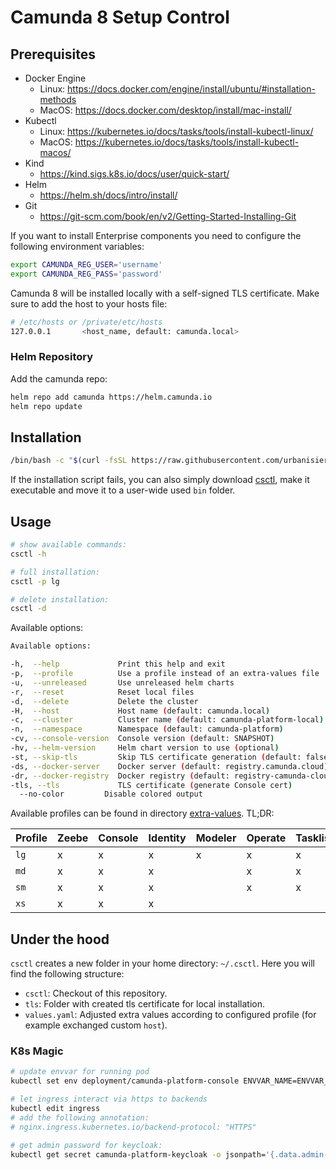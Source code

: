 # Camunda 8 Setup Control

## Prerequisites

- Docker Engine
  - Linux: https://docs.docker.com/engine/install/ubuntu/#installation-methods
  - MacOS: https://docs.docker.com/desktop/install/mac-install/
- Kubectl
  - Linux: https://kubernetes.io/docs/tasks/tools/install-kubectl-linux/
  - MacOS: https://kubernetes.io/docs/tasks/tools/install-kubectl-macos/
- Kind
  - https://kind.sigs.k8s.io/docs/user/quick-start/
- Helm
  - https://helm.sh/docs/intro/install/
- Git
  - https://git-scm.com/book/en/v2/Getting-Started-Installing-Git

If you want to install Enterprise components you need to configure the following environment variables:

```bash
export CAMUNDA_REG_USER='username'
export CAMUNDA_REG_PASS='password'
```

Camunda 8 will be installed locally with a self-signed TLS certificate. Make sure to add the host to your hosts file:

```bash
# /etc/hosts or /private/etc/hosts
127.0.0.1       <host_name, default: camunda.local>
```

### Helm Repository

Add the camunda repo:

```bash
helm repo add camunda https://helm.camunda.io
helm repo update
```

## Installation

```bash
/bin/bash -c "$(curl -fsSL https://raw.githubusercontent.com/urbanisierung/coci/main/scripts/install)"
```

If the installation script fails, you can also simply download [csctl](./scripts/csctl), make it executable and move it to a user-wide used `bin` folder.

## Usage

```bash
# show available commands:
csctl -h

# full installation:
csctl -p lg

# delete installation:
csctl -d
```

Available options:

```bash
Available options:

-h,  --help             Print this help and exit
-p,  --profile          Use a profile instead of an extra-values file
-u,  --unreleased       Use unreleased helm charts
-r,  --reset            Reset local files
-d,  --delete           Delete the cluster
-H,  --host             Host name (default: camunda.local)
-c,  --cluster          Cluster name (default: camunda-platform-local)
-n,  --namespace        Namespace (default: camunda-platform)
-cv, --console-version  Console version (default: SNAPSHOT)
-hv, --helm-version     Helm chart version to use (optional)
-st, --skip-tls         Skip TLS certificate generation (default: false)
-ds, --docker-server    Docker server (default: registry.camunda.cloud)
-dr, --docker-registry  Docker registry (default: registry-camunda-cloud)
-tls, --tls             TLS certificate (generate Console cert)
  --no-color         Disable colored output
```

Available profiles can be found in directory [extra-values](./extra-values/). TL;DR:

| Profile | Zeebe | Console | Identity | Modeler | Operate | Tasklist | Optimize |
| ------- | ----- | ------- | -------- | ------- | ------- | -------- | -------- |
| `lg`    | x     | x       | x        | x       | x       | x        | x        |
| `md`    | x     | x       | x        |         | x       | x        | x        |
| `sm`    | x     | x       | x        |         | x       | x        |          |
| `xs`    | x     | x       | x        |         |         |          |          |

## Under the hood

`csctl` creates a new folder in your home directory: `~/.csctl`. Here you will find the following structure:

- `csctl`: Checkout of this repository.
- `tls`: Folder with created tls certificate for local installation.
- `values.yaml`: Adjusted extra values according to configured profile (for example exchanged custom `host`).

### K8s Magic

```bash
# update envvar for running pod
kubectl set env deployment/camunda-platform-console ENVVAR_NAME=ENVVAR_VALUE

# let ingress interact via https to backends
kubectl edit ingress
# add the following annotation:
# nginx.ingress.kubernetes.io/backend-protocol: "HTTPS"

# get admin password for keycloak:
kubectl get secret camunda-platform-keycloak -o jsonpath='{.data.admin-password}' | base64 -d
```
